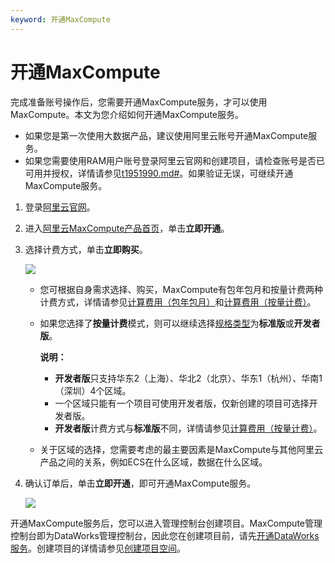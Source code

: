 ```yaml
---
keyword: 开通MaxCompute
---
```


# 开通MaxCompute

完成准备账号操作后，您需要开通MaxCompute服务，才可以使用MaxCompute。本文为您介绍如何开通MaxCompute服务。

-   如果您是第一次使用大数据产品，建议使用阿里云账号开通MaxCompute服务。
-   如果您需要使用RAM用户账号登录阿里云官网和创建项目，请检查账号是否已可用并授权，详情请参见[t1951990.md\#]()。如果验证无误，可继续开通MaxCompute服务。

1.  登录[阿里云官网](https://account.aliyun.com/login/login.htm)。

2.  进入[阿里云MaxCompute产品首页](https://www.aliyun.com/product/odps)，单击**立即开通**。

3.  选择计费方式，单击**立即购买**。

    ![](https://static-aliyun-doc.oss-cn-hangzhou.aliyuncs.com/assets/img/zh-CN/1449610061/p66348.png)

    -   您可根据自身需求选择、购买，MaxCompute有包年包月和按量计费两种计费方式，详情请参见[计算费用（包年包月）](/cn.zh-CN/产品定价/计算费用（包年包月）.md)和[计算费用（按量计费）](/cn.zh-CN/产品定价/计算费用（按量计费）.md)。
    -   如果您选择了**按量计费**模式，则可以继续选择[规格类型](https://common-buy.aliyun.com/?commodityCode=odps#/buy)为**标准版**或**开发者版**。

        **说明：**

        -   **开发者版**只支持华东2（上海）、华北2（北京）、华东1（杭州）、华南1（深圳）4个区域。
        -   一个区域只能有一个项目可使用开发者版，仅新创建的项目可选择开发者版。
        -   **开发者版**计费方式与**标准版**不同，详情请参见[计算费用（按量计费）](/cn.zh-CN/产品定价/计算费用（按量计费）.md)。
    -   关于区域的选择，您需要考虑的最主要因素是MaxCompute与其他阿里云产品之间的关系，例如ECS在什么区域，数据在什么区域。
4.  确认订单后，单击**立即开通**，即可开通MaxCompute服务。

    ![](https://static-aliyun-doc.oss-cn-hangzhou.aliyuncs.com/assets/img/zh-CN/1449610061/p50758.jpg)


开通MaxCompute服务后，您可以进入管理控制台创建项目。MaxCompute管理控制台即为DataWorks管理控制台，因此您在创建项目前，请先[开通DataWorks服务](https://common-buy.aliyun.com/?spm=5176.6660585.7745261643.1.72606bf8wEgBXN&commodityCode=dide_create_post#/buy)。创建项目的详情请参见[创建项目空间](/cn.zh-CN/准备工作/创建项目空间.md)。


